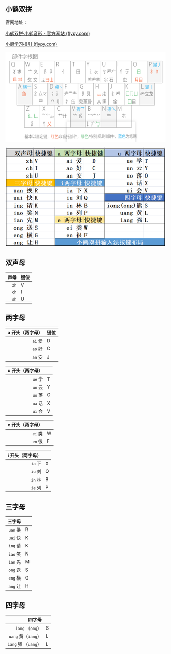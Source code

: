## 小鹤双拼

官网地址：

[小鹤双拼·小鹤音形 - 官方网站 (flypy.com)](https://flypy.com/) 

[小鹤学习指引 (flypy.com)](https://xh.flypy.com/#/)

![](./images/音形字根表.png)

![](./images/小鹤输入法.png)

## 双声母

| 声母 | 键位 |
| ---: | ---- |
| `zh` | V    |
| `ch` | I    |
| `sh` | U    |

## 两字母

| a 开头（两字母） | 键位 |
| ---------------: | ---- |
|          `ai` 爱 | D    |
|          `ao` 好 | C    |
|          `an` 安 | J    |

| u 开头（两字母） |      |
| ---------------: | ---- |
|          `ue` 学 | T    |
|          `un` 云 | Y    |
|          `uo` 落 | O    |
|          `ua` 话 | X    |
|          `ui` 会 | V    |

| e 开头（两字母） |      |
| ---------------: | ---- |
|          `ei` 类 | W    |
|          `en` 很 | F    |

| i 开头（两字母） |      |
| ---------------: | ---- |
|          `ia` 下 | X    |
|          `iu` 刘 | Q    |
|          `in` 林 | B    |
|          `ie` 列 | P    |

## 三字母

|   三字母 |      |
| -------: | ---- |
| `uan` 换 | R    |
| `uai` 快 | K    |
| `ing` 请 | K    |
| `iao` 笑 | N    |
| `ian` 先 | M    |
| `ong` 送 | S    |
| `eng` 横 | G    |
| `ang` 让 | H    |

## 四字母

|               四字母 |      |
| -------------------: | ---- |
|     `iong` （`ong`） | S    |
|  `uang` 黄（`iang`） | L    |
| `iang` 强 （`uang`） | L    |

